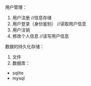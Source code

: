 用户管理：
1. 用户注册 //信息存储
2. 用户登录（身份鉴别） //读取用户信息
3. 用户注销
4. 修改个人信息 //读写用户信息


数据的持久化存储：
1. 文件
2. 数据库：
- sqlite
- mysql
